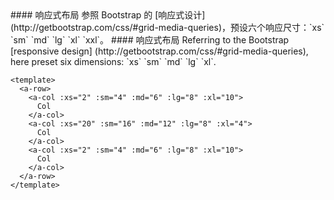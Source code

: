 <cn>
#### 响应式布局
参照 Bootstrap 的 [响应式设计](http://getbootstrap.com/css/#grid-media-queries)，预设六个响应尺寸：`xs` `sm` `md` `lg` `xl`  `xxl`。
</cn>

<us>
#### 响应式布局
Referring to the Bootstrap [responsive design] (http://getbootstrap.com/css/#grid-media-queries), here preset six dimensions: `xs` `sm` `md` `lg` `xl`.
</us>

```vue
<template>
  <a-row>
    <a-col :xs="2" :sm="4" :md="6" :lg="8" :xl="10">
      Col
    </a-col>
    <a-col :xs="20" :sm="16" :md="12" :lg="8" :xl="4">
      Col
    </a-col>
    <a-col :xs="2" :sm="4" :md="6" :lg="8" :xl="10">
      Col
    </a-col>
  </a-row>
</template>
```
